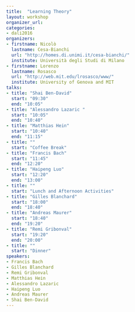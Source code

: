 ```yaml
---
title:  "Learning Theory"
layout: workshop
organizer_url: 
categories:
- dali2016
organizers:
- firstname: Nicolò 
  lastname: Cesa-Bianchi
  url: "http://homes.di.unimi.it/cesa-bianchi/"
  institute: Università degli Studi di Milano 
- firstname: Lorenzo
  lastname: Rosasco
  url: "http://web.mit.edu/lrosasco/www/"
  institute: University of Genova and MIT
talks:
- title: "Shai Ben-David"
  start: "09:30"
  end: "10:05"
- title: "Alessandro Lazaric "
  start: "10:05"
  end: "10:40"
- title: "Matthias Hein"
  start: "10:40"
  end: "11:15"
- title: ""
  start: "Coffee Break"
- title: "Francis Bach"
  start: "11:45"
  end: "12:20"
- title: "Haipeng Luo"
  start: "12:20"
  end: "13:00"
- title: ""
  start: "Lunch and Afternoon Activities"
- title: "Gilles Blanchard"
  start: "18:00"
  end: "18:40"
- title: "Andreas Maurer"
  start: "18:40"
  end: "19:20"
- title: "Remi Gribonval"
  start: "19:20"
  end: "20:00"
- title: ""
  start: "Dinner"
speakers:
- Francis Bach 
- Gilles Blanchard 
- Remi Gribonval
- Matthias Hein 
- Alessandro Lazaric 
- Haipeng Luo 
- Andreas Maurer 
- Shai Ben-David 
---
```

